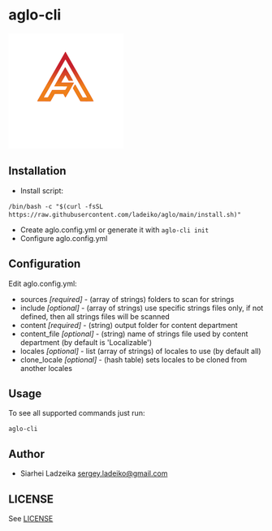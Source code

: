 # aglo-cli

![This is an image](aglo_logo.svg)

## Installation

* Install script:
```
/bin/bash -c "$(curl -fsSL https://raw.githubusercontent.com/ladeiko/aglo/main/install.sh)"
```

* Create aglo.config.yml or generate it with ```aglo-cli init```
* Configure aglo.config.yml

## Configuration

Edit aglo.config.yml:

* sources *[required]* - (array of strings) folders to scan for strings
* include *[optional]* - (array of strings) use specific strings files only, if not defined, then all strings files will be scanned
* content *[required]* - (string) output folder for content department
* content_file *[optional]* - (string) name of strings file used by content department (by default is 'Localizable')
* locales *[optional]* - list (array of strings) of locales to use (by default all)
* clone_locale *[optional]* - (hash table) sets locales to be cloned from another locales

## Usage

To see all supported commands just run:

```
aglo-cli
```

## Author

* Siarhei Ladzeika <sergey.ladeiko@gmail.com>

## LICENSE

See [LICENSE](LICENSE)
